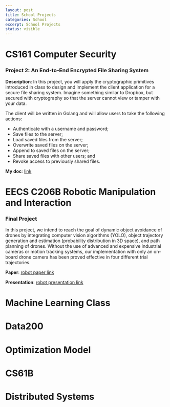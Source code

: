 ```yaml
---
layout: post
title: School Projects
categories: School
excerpt: School Projects
status: visible
---
```


# CS161 Computer Security
### Project 2: An End-to-End Encrypted File Sharing System

**Description**: In this project, you will apply the cryptographic primitives introduced in class to design and implement the client application for a secure file sharing system. Imagine something similar to Dropbox, but secured with cryptography so that the server cannot view or tamper with your data.

The client will be written in Golang and will allow users to take the following actions:

- Authenticate with a username and password;
- Save files to the server;
- Load saved files from the server;
- Overwrite saved files on the server;
- Append to saved files on the server;
- Share saved files with other users; and
- Revoke access to previously shared files.

**My doc**: [link]
# EECS C206B Robotic Manipulation and Interaction
### Final Project
In this project, we intend to reach the goal of dynamic object avoidance of drones by integrating computer vision algorithms (YOLO), object trajectory generation and estimation (probability distribution in 3D space), and path
planning of drones. Without the use of advanced and expensive industrial cameras or motion tracking systems, our implementation with only an on-board drone camera has been proved effective in four different trial trajectories.

**Paper**: [robot paper link]

**Presentation**: [robot presentation link]
# Machine Learning Class
# Data200
# Optimization Model
# CS61B
# Distributed Systems


[link]:https://drive.google.com/file/d/1cldU9PfTAmrkfi5J4ozVUy8xwtJTyF2S/view?usp=sharing
[robot presentation link]: https://docs.google.com/presentation/d/1b54l1jJoxf3NlEaLsaHbhBKsA-otRfTP1EiQkuKFGcc/edit?usp=sharing
[robot paper link]: https://drive.google.com/file/d/1HcHwgEmRPq5hSBOj-QpdkzksFI_EZCB4/view?usp=sharing